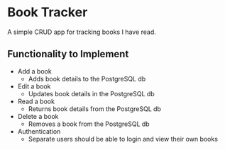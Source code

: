 # Book Tracker

A simple CRUD app for tracking books I have read.

## Functionality to Implement

- Add a book
  - Adds book details to the PostgreSQL db
- Edit a book
  - Updates book details in the PostgreSQL db
- Read a book
  - Returns book details from the PostgreSQL db
- Delete a book
  - Removes a book from the PostgreSQL db
- Authentication
  - Separate users should be able to login and view their own books
